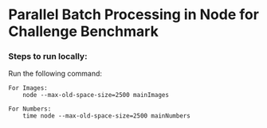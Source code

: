 # Parallel Batch Processing in Node for Challenge Benchmark 

### Steps to run locally:  
Run the following command:  
  
```  
For Images:
    node --max-old-space-size=2500 mainImages

For Numbers:
    time node --max-old-space-size=2500 mainNumbers
```

